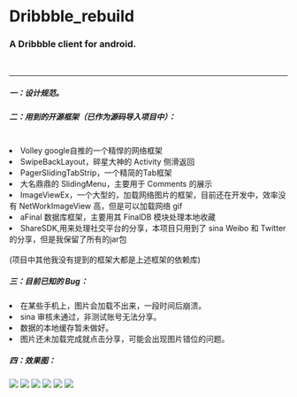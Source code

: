 Dribbble_rebuild
================

<h3> A Dribbble client for android. </h3>
<br />
<hr/>

<h5>一：设计规范。<br/></h5>
<h5>二：用到的开源框架（已作为源码导入项目中）：</h5>
<br />

<li>
Volley google自推的一个精悍的网络框架<br/>
<li>
SwipeBackLayout，碎星大神的 Activity 侧滑返回<br />
<li>
PagerSlidingTabStrip，一个精简的Tab框架<br />
<li>
大名鼎鼎的 SlidingMenu，主要用于 Comments 的展示 <br />
<li>
ImageViewEx，一个大型的，加载网络图片的框架，目前还在开发中，效率没有 NetWorkImageView 高，但是可以加载网络 gif <br />
<li />
aFinal 数据库框架，主要用其 FinalDB 模块处理本地收藏 <br />
<li />
ShareSDK,用来处理社交平台的分享，本项目只用到了 sina Weibo 和 Twitter 的分享，但是我保留了所有的jar包<br /> <br />
(项目中其他我没有提到的框架大都是上述框架的依赖库) <br />

<h5>三：目前已知的 Bug：</h5>
<li>
在某些手机上，图片会加载不出来，一段时间后崩溃。
<li >
sina 审核未通过，非测试账号无法分享。
<li >
数据的本地缓存暂未做好。
<li > 
图片还未加载完成就点击分享，可能会出现图片错位的问题。

<h5>四：效果图：</h5>
<img src="http://farm4.staticflickr.com/3690/12792804813_6c8f1c1839.jpg"/>
<img src="http://farm4.staticflickr.com/3800/12792765623_7688d82b9b.jpg"/>
<img src="http://farm8.staticflickr.com/7409/12792768153_c037330547.jpg"/>
<img src="http://farm4.staticflickr.com/3726/12793101354_8d3763edd1.jpg"/>
<img src="http://farm3.staticflickr.com/2840/12792671055_d2613f5cf6.jpg"/>
<img src="http://farm8.staticflickr.com/7355/12792702765_ba09e7dc97.jpg"/>